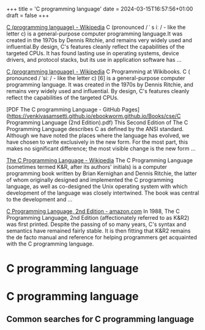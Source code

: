 +++
title = 'C programming language'
date = 2024-03-15T16:57:56+01:00
draft = false
+++

[C (programming language) - Wikipedia](https://en.wikipedia.org/wiki/C_(programming_language))
C (pronounced / ˈ s iː / - like the letter c) is a general-purpose computer programming language.It was created in the 1970s by Dennis Ritchie, and remains very widely used and influential.By design, C's features cleanly reflect the capabilities of the targeted CPUs. It has found lasting use in operating systems, device drivers, and protocol stacks, but its use in application software has ...

[C (programming language) - Wikipedia](https://en.wikipedia.org/wiki/C_(programming_language))
C Programming at Wikibooks. C ( pronounced / ˈsiː / - like the letter c) [6] is a general-purpose computer programming language. It was created in the 1970s by Dennis Ritchie, and remains very widely used and influential. By design, C's features cleanly reflect the capabilities of the targeted CPUs.

[PDF The C programming Language - GitHub Pages](https://venkivasamsetti.github.io/ebookworm.github.io/Books/cse/C Programming Language (2nd Edition).pdf)
This Second Edition of The C Programming Language describes C as defined by the ANSI standard. Although we have noted the places where the language has evolved, we have chosen to write exclusively in the new form. For the most part, this makes no significant difference; the most visible change is the new form ...

[The C Programming Language - Wikipedia](https://en.wikipedia.org/wiki/The_C_Programming_Language)
The C Programming Language (sometimes termed K&R, after its authors' initials) is a computer programming book written by Brian Kernighan and Dennis Ritchie, the latter of whom originally designed and implemented the C programming language, as well as co-designed the Unix operating system with which development of the language was closely intertwined. The book was central to the development and ...

[C Programming Language, 2nd Edition - amazon.com](https://www.amazon.com/Programming-Language-2nd-Brian-Kernighan/dp/0131103628)
In 1988, The C Programming Language, 2nd Edition (affectionately referred to as K&R2) was first printed. Despite the passing of so many years, C's syntax and semantics have remained fairly stable. It is then fitting that K&R2 remains the de facto manual and reference for helping programmers get acquainted with the C programming language.

C programming language
======================

# C programming language

## Common searches for C programming language
